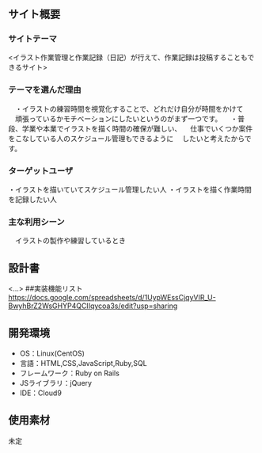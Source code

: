 # <dillping>

## サイト概要

### サイトテーマ
<イラスト作業管理と作業記録（日記）が行えて、作業記録は投稿することもできるサイト>

### テーマを選んだ理由
　・イラストの練習時間を視覚化することで、どれだけ自分が時間をかけて
　頑張っているかモチベーションにしたいというのがまず一つです。
　・普段、学業や本業でイラストを描く時間の確保が難しい、
　仕事でいくつか案件をこなしている人のスケジュール管理もできるように
　したいと考えたからです。
　

### ターゲットユーザ
・イラストを描いていてスケジュール管理したい人
・イラストを描く作業時間を記録したい人

### 主な利用シーン
　イラストの製作や練習しているとき

## 設計書
<...>
##実装機能リスト
 https://docs.google.com/spreadsheets/d/1UypWEssCjqyVIR_U-BwyhBrZ2WsGHYP4QCIIqycoa3s/edit?usp=sharing


## 開発環境
- OS：Linux(CentOS)
- 言語：HTML,CSS,JavaScript,Ruby,SQL
- フレームワーク：Ruby on Rails
- JSライブラリ：jQuery
- IDE：Cloud9

## 使用素材
未定